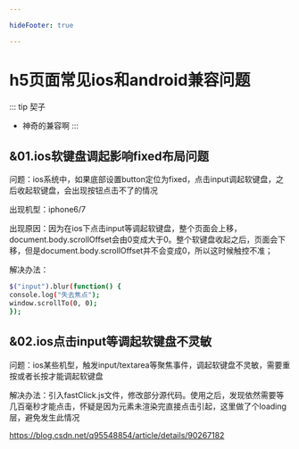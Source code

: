```yaml
---

hideFooter: true

---
```

# h5页面常见ios和android兼容问题 #

::: tip 契子
- 神奇的兼容啊
:::

## &01.ios软键盘调起影响fixed布局问题 ##

问题：ios系统中，如果底部设置button定位为fixed，点击input调起软键盘，之后收起软键盘，会出现按钮点击不了的情况

出现机型：iphone6/7

出现原因：因为在ios下点击input等调起软键盘，整个页面会上移，document.body.scrollOffset会由0变成大于0。整个软键盘收起之后，页面会下移，但是document.body.scrollOffset并不会变成0，所以这时候触控不准；

解决办法：

```bash
$("input").blur(function() {
console.log("失去焦点");
window.scrollTo(0, 0);
});
```

## &02.ios点击input等调起软键盘不灵敏 ##

问题：ios某些机型，触发input/textarea等聚焦事件，调起软键盘不灵敏，需要重按或者长按才能调起软键盘

解决办法：引入fastClick.js文件，修改部分源代码。使用之后，发现依然需要等几百毫秒才能点击，怀疑是因为元素未渲染完直接点击引起，这里做了个loading层，避免发生此情况

https://blog.csdn.net/q95548854/article/details/90267182





